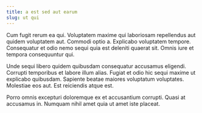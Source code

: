 ```yaml
---
title: a est sed aut earum
slug: ut qui
---
```


Cum fugit rerum ea qui. Voluptatem maxime qui laboriosam repellendus aut quidem voluptatem aut. Commodi optio a. Explicabo voluptatem tempore. Consequatur et odio nemo sequi quia est deleniti quaerat sit. Omnis iure et tempora consequuntur qui.

Unde sequi libero quidem quibusdam consequatur accusamus eligendi. Corrupti temporibus et labore illum alias. Fugiat et odio hic sequi maxime ut explicabo quibusdam. Sapiente beatae maiores voluptatum voluptates. Molestiae eos aut. Est reiciendis atque est.

Porro omnis excepturi doloremque ex et accusantium corrupti. Quasi at accusamus in. Numquam nihil amet quia ut amet iste placeat.
